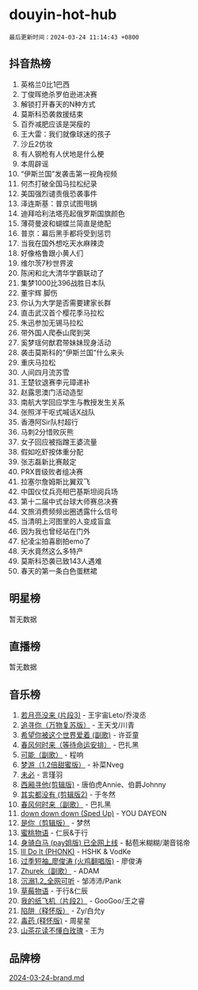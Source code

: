 # douyin-hot-hub

`最后更新时间：2024-03-24 11:14:43 +0800`

## 抖音热榜

1. 英格兰0比1巴西
1. 丁俊晖绝杀罗伯逊进决赛
1. 解锁打开春天的N种方式
1. 莫斯科恐袭救援结束
1. 百乔减肥应该是哭瘦的
1. 王大雷：我们就像球迷的孩子
1. 沙丘2仿妆
1. 有人钢枪有人伏地是什么梗
1. 本周辟谣
1. “伊斯兰国”发袭击第一视角视频
1. 何杰打破全国马拉松纪录
1. 美国强烈谴责俄恐袭事件
1. 泽连斯基：普京试图甩锅
1. 迪拜哈利法塔亮起俄罗斯国旗颜色
1. 薄荷曼波和蝴蝶兰简直是绝配
1. 普京：幕后黑手都将受到惩罚
1. 当我在国外想吃天水麻辣烫
1. 好像格鲁跟小黄人们
1. 维尔茨7秒世界波
1. 陈闲和北大清华学霸联动了
1. 集梦1000比396战胜日本队
1. 董宇辉 脚伤
1. 你认为大学是否需要建家长群
1. 直击武汉首个樱花季马拉松
1. 朱迅参加无锡马拉松
1. 带外国人爬泰山爬到哭
1. 奚梦瑶何猷君带妹妹现身活动
1. 袭击莫斯科的“伊斯兰国”什么来头
1. 重庆马拉松
1. 人间四月流苏雪
1. 王楚钦退赛李元璋递补
1. 赵露思澳门活动造型
1. 南航大学回应学生与教授发生关系
1. 张照洋干呕式喊话X战队
1. 香港阿Sir队村超行
1. 马刺2分惜败灰熊
1. 女子回应被指蹭王婆流量
1. 假如吃虾按体重分配
1. 张志磊新比赛敲定
1. PRX晋级败者组决赛
1. 拉塞尔詹姆斯比翼双飞
1. 中国仪仗兵亮相巴基斯坦阅兵场
1. 第十二届中式台球大师赛总决赛
1. 文旅消费频频出圈透露什么信号
1. 当清明上河图里的人变成盲盒
1. 因为我也曾经站在门外
1. 纪凌尘拍喜剧拍emo了
1. 天水竟然这么多特产
1. 莫斯科恐袭已致143人遇难
1. 春天的第一条白色蛋糕裙

## 明星榜

暂无数据

## 直播榜

暂无数据

## 音乐榜

1. [若月亮没来 (片段3)](https://sf3-cdn-tos.douyinstatic.com/obj/tos-cn-ve-2774/okfyEUsGW1B1ovJi5JiN9IjvAT2lMwA054GoEB) - 王宇宙Leto/乔浚丞
1. [追寻你（万物复苏版）](https://sf5-hl-cdn-tos.douyinstatic.com/obj/tos-cn-ve-2774/oYeAZJsbjIDit9APmBg8u6uDUQnHmoCf3gbo74) - 王天戈/川青
1. [希望你被这个世界爱着 (副歌)](https://sf5-hl-cdn-tos.douyinstatic.com/obj/tos-cn-ve-2774/oUHCmWQfZlE3QQBKBeD8rCFLpJzPgCpImhsxMt) - 许亚童
1. [春风何时来（等待命运安排）](https://sf5-hl-cdn-tos.douyinstatic.com/obj/tos-cn-ve-2774/oICBNbD3gelMfB4WgiD1KI2jQtXZE2FgHLwtsl) - 巴扎黑
1. [可能（副歌）](https://sf5-hl-cdn-tos.douyinstatic.com/obj/tos-cn-ve-2774/cde1731888894259b333569393c2fb51) - 程响
1. [梦游（1.2倍甜蜜版）](https://sf5-hl-cdn-tos.douyinstatic.com/obj/tos-cn-ve-2774/o4gyAUm8hwufoEABmwVIiQtHsFuGzAEEWtNMzo) - 补菜Nveg
1. [未必](https://sf5-hl-cdn-tos.douyinstatic.com/obj/tos-cn-ve-2774/ogntQMFnKQDZUgTCYuJgfLEtleYZZFxBQqhhFB) - 言瑾羽
1. [西厢寻他(剪辑版)](https://sf3-cdn-tos.douyinstatic.com/obj/tos-cn-ve-2774/oUsAVfAQKlRNxEv5qxvIB8o5qmIWUcXbzJKJhw) - 唐伯虎Annie、伯爵Johnny
1. [其实都没有 (剪辑版2)](https://sf5-hl-cdn-tos.douyinstatic.com/obj/tos-cn-ve-2774/oEBNQenHZtBhxYjGgUDQk0BCHTigQafgFlbQ7k) - 于冬然
1. [春风何时来（副歌）](https://sf3-cdn-tos.douyinstatic.com/obj/tos-cn-ve-2774/ow7tbAiAWI2giBUrmu0hMMh3UYP3ZXdbDYiXd) - 巴扎黑
1. [down down down (Sped Up)](https://sf6-cdn-tos.douyinstatic.com/obj/tos-cn-ve-2774/ow80iABiXIO9DsFwK6WeZKMaJRi3BPJAotDy8m) - YOU DAYEON
1. [是你（剪辑版）](https://sf5-hl-cdn-tos.douyinstatic.com/obj/tos-cn-ve-2774/46019dae783c4c969944217fe1cfafc4) - 梦然
1. [蜜桃物语](https://sf3-cdn-tos.douyinstatic.com/obj/tos-cn-ve-2774/oIhOSCZtIACtYU4XQkngiW9kCBfVD1Fz9IYeqL) - 仁辰&于行
1. [身骑白马 (pay姐版) 已全网上线](https://sf6-cdn-tos.douyinstatic.com/obj/tos-cn-ve-2774/oQLO5ZgLsFkaDhdIIveF2zUCgfweY0gWaH4AQG) - 黏苞米糊糊/潮音铭帝
1. [lll Do lt (PHONK)](https://sf5-hl-cdn-tos.douyinstatic.com/obj/tos-cn-ve-2774/osfNbddrZl4hIgEDk6kFftBDBJ1X8MZxH1QCOB) - HSHK & VodKe
1. [过季短袖_廖俊涛 (火鸡翻唱版)](https://sf5-hl-cdn-tos.douyinstatic.com/obj/tos-cn-ve-2774/ogQVJl0tRBKxQgZji7YClFEBrVDeHpPTWfCZbQ) - 廖俊涛
1. [Zhurek（副歌）](https://sf5-hl-cdn-tos.douyinstatic.com/obj/tos-cn-ve-2774/ooQm8FBZQDlf0btEYgVpCcSCQfrdJGBEKZYBGS) - ADAM
1. [沉溺1.2_全网可听](https://sf5-hl-cdn-tos.douyinstatic.com/obj/tos-cn-ve-2774/ok2QoiBqsWAX9McZmWiI9gAB0EzwD4Xj6yfmtH) - 邹沛沛/Pank
1. [草莓物语](https://sf5-hl-cdn-tos.douyinstatic.com/obj/tos-cn-ve-2774/okynhJ7jEAIIZBfsLgYMEI8QC3WbQNN66RKzhT) - 于行&仁辰
1. [我的纸飞机（片段2）](https://sf5-hl-cdn-tos.douyinstatic.com/obj/tos-cn-ve-2774/oM2ZrKcg2CD5AeRB2gkeXOFB1IxAGJdZPazYHf) - GooGoo/王之睿
1. [陷阱（释怀版）](https://sf5-hl-cdn-tos.douyinstatic.com/obj/tos-cn-ve-2774/oE8C21LeZrzKLDFfQYgMzx4GAIHageG5IzayY7) - Zy/白允y
1. [毒药 (释怀版)](https://sf6-cdn-tos.douyinstatic.com/obj/tos-cn-ve-2774/oYILMEAzspdZBIzy4frJNB8ZHPHWAhiwowd4Ad) - 周星星
1. [山茶花读不懂白玫瑰](https://sf5-hl-cdn-tos.douyinstatic.com/obj/tos-cn-ve-2774/osfn8B7DktrRHEPJgPCfDbw7QDQEkwC16BxZg9) - 王为

## 品牌榜

[2024-03-24-brand.md](2024-03-24-brand.md)
